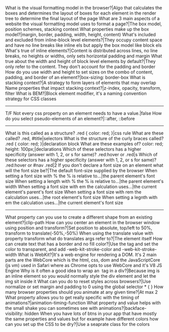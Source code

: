 What is the visual formatting model in the browser?|Algo that calculates the boxes and determines the layout of boxes for each element in the render tree to determine the final layout of the page
What are 3 main aspects of a website the visual formatting model uses to format a page?|The box model, position schemes, stacking context
What properties make up the box model?|margin, border, padding, width, height, content)
What's included and excluded from inline-block level elements?|They occupy content space and have no line breaks like inline els but apply the box model like block els
What's true of inline elements?|Content is distributed across lines, no line breaks, no heights or widths, only sets horizontal padding and margin
What true about the width and height of block level elements by default?|They only refer to the content. They don't account for the padding and border
How do you use width and height to set sizes on the combo of content, padding, and border of an element?|box-sizing: border-box
What is stacking context?|A strategy to form layers of elements that may overlap
Name properties that impact stacking context?|z-index, opacity, transform, filter
What is BEM?|Block element modifier, it's a naming convention strategy for CSS classes

--------------

T/F Not every css property on an element needs to have a value.|false
How do you select pseudo-elements of an element?|::after, ::before

--------------

What is this called as a structure? .red { color: red; }|css rule
What are these called? .red, #title|selectors
What is the structure of the curly braces called? .red { color: red; }|declaration block
What are these examples of? color: red; height: 100px;|declarations
Which of these selectors has a higher specificity (answer with 1, 2, or s for same)? .red:hover or .red|s
Which of these selectors has a higher specificity (answer with 1, 2, or s for same)? .red:hover or #nav .red|2
If you don't declare a font size on an element what will the font size be?|The default font-size supplied by the browser
When setting a font size with % the % is relative to...|the parent element's font size
When setting a length with % the % is relative to...|the parent element's width
When setting a font size with em the calculation uses...|the current element's parent's font size
When setting a font size with rem the calculation uses...|the root element's font size
When setting a legnth with em the calculation uses...|the current element's font size

--------------

What property can you use to create a different shape from an existing element?|clip-path
How can you center an element in the browser window using position and transform?|Set position to absolute, top/left to 50%, transform to translate(-50%,-50%)
When using the translate value with property transform what do translates args refer to?|The element itself
How can create text that has a border and no fill color?|Use the <text> tag and set the color to transparent, and add -web-kit-stroke-color and -web-kit-stroke-width
What is WebKit?|It's a web engine for rendering a DOM. It's 2 main parts are the WebCore which is the html, css, dom and the JavaScriptCore (js vm) used in Safari where as Chrome opts to use WebCore and it's V8 JS Engine
Why is it often a good idea to wrap an <img/> tag in a div?|Because img is an inline element so you would normally style the div element and let the img sit inside it
What can you do to reset styles across browsers?|Use normalize or set margin and padding to 0 using the global selector * { }
How many browser properties should you animate at any given time?|At max 2
What property allows you to get really specific with the timing of animations?|animation-timing-function
What property and value helps with the small shake you can sometimes see with animations?|backface-visibility: hidden
When you have lots of btns in your app that have mostly the same properties and values but for example have different colors how can you set up the CSS to be dry?|Use a seaprate class for the colors